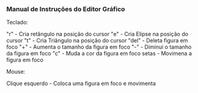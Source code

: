 ### Manual de Instruções do Editor Gráfico

Teclado:

"r" - Cria retângulo na posição do cursor
"e" - Cria Elipse na posição do cursor
"t" - Cria Triãngulo na posição do cursor
"del" - Deleta figura em foco
"+" - Aumenta o tamanho da figura em foco
"-" - Diminui o tamanho da figura em foco
"c" - Muda a cor da figura em foco
setas - Movimena a figura em foco


Mouse:

Clique esquerdo - Coloca uma figura em foco e movimenta
